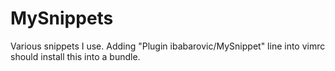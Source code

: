 MySnippets
==========

Various snippets I use. Adding "Plugin ibabarovic/MySnippet" line into vimrc should install this into a bundle.
